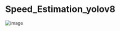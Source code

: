# Speed_Estimation_yolov8

![image](https://github.com/user-attachments/assets/e0c84cfe-5622-43e6-b96f-929bf418d92d)
